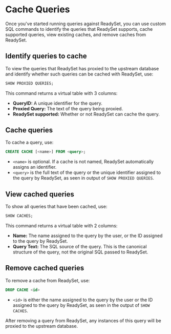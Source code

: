 # Cache Queries

Once you've started running queries against ReadySet, you can use custom SQL commands to identify the queries that ReadySet supports, cache supported queries, view existing caches, and remove caches from ReadySet.

## Identify queries to cache

To view the queries that ReadySet has proxied to the upstream database and identify whether such queries can be cached with ReadySet, use:

``` sql
SHOW PROXIED QUERIES;
```

This command returns a virtual table with 3 columns:

- **QueryID:** A unique identifier for the query.
- **Proxied Query:** The text of the query being proxied.
- **ReadySet supported:** Whether or not ReadySet can cache the query.

## Cache queries

To cache a query, use:

``` sql
CREATE CACHE [<name>] FROM <query>;
```

- `<name>` is optional. If a cache is not named, ReadySet automatically assigns an identifier.
- `<query>` is the full text of the query or the unique identifier assigned to the query by ReadySet, as seen in output of `SHOW PROXIED QUERIES`.

## View cached queries

To show all queries that have been cached, use:

``` sql
SHOW CACHES;
```

This command returns a virtual table with 2 columns:

- **Name:** The name assigned to the query by the user, or the ID assigned to the query by ReadySet.
- **Query Text:** The SQL source of the query. This is the canonical structure of the query, not the original SQL passed to ReadySet.

## Remove cached queries

To remove a cache from ReadySet, use:

``` sql
DROP CACHE <id>
```

- `<id>` is either the name assigned to the query by the user or the ID assigned to the query by ReadySet, as seen in the output of `SHOW CACHES`.

After removing a query from ReadySet, any instances of this query will be proxied to the upstream database.
